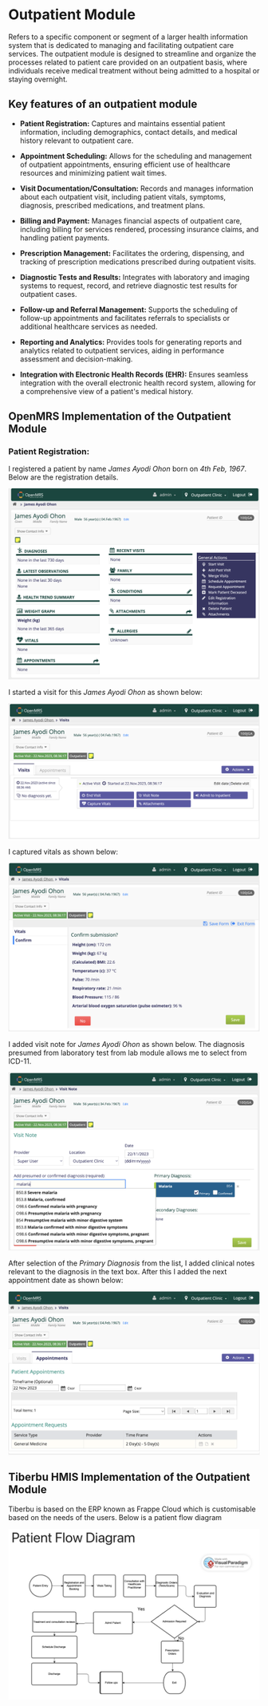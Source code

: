 # Outpatient Module

Refers to a specific component or segment of a larger health information system that is dedicated to managing and facilitating outpatient care services. The outpatient module is designed to streamline and organize the processes related to patient care provided on an outpatient basis, where individuals receive medical treatment without being admitted to a hospital or staying overnight.

## Key features of an outpatient module

- **Patient Registration:** Captures and maintains essential patient information, including demographics, contact details, and medical history relevant to outpatient care.

- **Appointment Scheduling:** Allows for the scheduling and management of outpatient appointments, ensuring efficient use of healthcare resources and minimizing patient wait times.

- **Visit Documentation/Consultation:** Records and manages information about each outpatient visit, including patient vitals, symptoms, diagnosis, prescribed medications, and treatment plans.

- **Billing and Payment:** Manages financial aspects of outpatient care, including billing for services rendered, processing insurance claims, and handling patient payments.

- **Prescription Management:** Facilitates the ordering, dispensing, and tracking of prescription medications prescribed during outpatient visits.

- **Diagnostic Tests and Results:** Integrates with laboratory and imaging systems to request, record, and retrieve diagnostic test results for outpatient cases.

- **Follow-up and Referral Management:** Supports the scheduling of follow-up appointments and facilitates referrals to specialists or additional healthcare services as needed.

- **Reporting and Analytics:** Provides tools for generating reports and analytics related to outpatient services, aiding in performance assessment and decision-making.

- **Integration with Electronic Health Records (EHR):** Ensures seamless integration with the overall electronic health record system, allowing for a comprehensive view of a patient's medical history.


## OpenMRS Implementation of the Outpatient Module

### Patient Registration: 

I registered a patient by name _James Ayodi Ohon_ born on _4th Feb, 1967_. Below are the registration details.

![Alt text](image.png)

I started a visit for this _James Ayodi Ohon_ as shown below:

![Alt text](image-1.png)

I captured vitals as shown below:

![Alt text](image-2.png)

I added visit note for _James Ayodi Ohon_ as shown below. The diagnosis presumed from laboratory test from lab module allows me to select from ICD-11.

![Alt text](image-3.png)

After selection of the _Primary Diagnosis_ from the list, I added clinical notes relevant to the diagnosis in the text box. After this I added the next appointment date as shown below:


![Alt text](image-4.png)


## Tiberbu HMIS Implementation of the Outpatient Module

Tiberbu is based on the ERP known as Frappe Cloud which is customisable based on the needs of the users. Below is a patient flow diagram 

![Alt text](image-5.png)